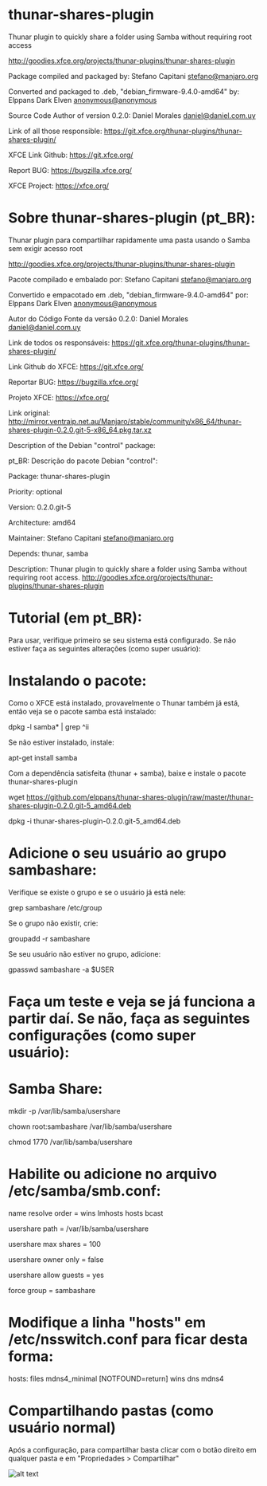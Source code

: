 # thunar-shares-plugin
Thunar plugin to quickly share a folder using Samba without requiring root access

http://goodies.xfce.org/projects/thunar-plugins/thunar-shares-plugin

Package compiled and packaged by: Stefano Capitani <stefano@manjaro.org>

Converted and packaged to .deb, "debian_firmware-9.4.0-amd64" by: Elppans Dark Elven <anonymous@anonymous>

Source Code Author of version 0.2.0: Daniel Morales <daniel@daniel.com.uy>

Link of all those responsible: https://git.xfce.org/thunar-plugins/thunar-shares-plugin/

XFCE Link Github: https://git.xfce.org/

Report BUG: https://bugzilla.xfce.org/

XFCE Project: https://xfce.org/

# Sobre thunar-shares-plugin (pt_BR):

Thunar plugin para compartilhar rapidamente uma pasta usando o Samba sem exigir acesso root

http://goodies.xfce.org/projects/thunar-plugins/thunar-shares-plugin

Pacote compilado e embalado por: Stefano Capitani <stefano@manjaro.org>

Convertido e empacotado em .deb, "debian_firmware-9.4.0-amd64" por: Elppans Dark Elven <anonymous@anonymous>

Autor do Código Fonte da versão 0.2.0: Daniel Morales <daniel@daniel.com.uy>

Link de todos os responsáveis: https://git.xfce.org/thunar-plugins/thunar-shares-plugin/

Link Github do XFCE: https://git.xfce.org/

Reportar BUG: https://bugzilla.xfce.org/

Projeto XFCE: https://xfce.org/

Link original: http://mirror.ventraip.net.au/Manjaro/stable/community/x86_64/thunar-shares-plugin-0.2.0.git-5-x86_64.pkg.tar.xz

Description of the Debian "control" package:

pt_BR: Descrição do pacote Debian "control":

Package: thunar-shares-plugin

Priority: optional

Version: 0.2.0.git-5

Architecture: amd64

Maintainer: Stefano Capitani <stefano@manjaro.org>

Depends: thunar, samba

Description: Thunar plugin to quickly share a folder using Samba without requiring root access.
http://goodies.xfce.org/projects/thunar-plugins/thunar-shares-plugin


# Tutorial (em pt_BR):

Para usar, verifique primeiro se seu sistema está configurado. Se não estiver faça as seguintes alterações (como super usuário):

# Instalando o pacote:

Como o XFCE está instalado, provavelmente o Thunar também já está, então veja se o pacote samba está instalado:

dpkg -l samba* | grep ^ii

Se não estiver instalado, instale:

apt-get install samba

Com a dependência satisfeita (thunar + samba), baixe e instale o pacote thunar-shares-plugin

wget https://github.com/elppans/thunar-shares-plugin/raw/master/thunar-shares-plugin-0.2.0.git-5_amd64.deb

dpkg -i thunar-shares-plugin-0.2.0.git-5_amd64.deb

# Adicione o seu usuário ao grupo sambashare:

Verifique se existe o grupo e se o usuário já está nele:

grep sambashare /etc/group

Se o grupo não existir, crie:

groupadd -r sambashare

Se seu usuário não estiver no grupo, adicione:

gpasswd sambashare -a $USER


# Faça um teste e veja se já funciona a partir daí. Se não, faça as seguintes configurações (como super usuário):


# Samba Share:

mkdir -p /var/lib/samba/usershare

chown root:sambashare /var/lib/samba/usershare

chmod 1770 /var/lib/samba/usershare


# Habilite ou adicione no arquivo /etc/samba/smb.conf:

name resolve order = wins lmhosts hosts bcast

usershare path = /var/lib/samba/usershare

usershare max shares = 100

usershare owner only = false

usershare allow guests = yes

force group = sambashare


# Modifique a linha "hosts" em /etc/nsswitch.conf para ficar desta forma:

hosts: files mdns4_minimal [NOTFOUND=return] wins dns mdns4

# Compartilhando pastas (como usuário normal)

Após a configuração, para compartilhar basta clicar com o botão direito em qualquer pasta e em "Propriedades > Compartilhar" 

![alt text](https://i.imgur.com/uagjJW2.png)
